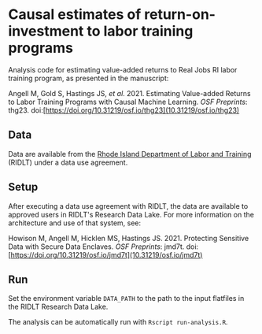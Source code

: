 # Causal estimates of return-on-investment to labor training programs

Analysis code for estimating value-added returns to Real Jobs RI labor training program, as presented in the manuscript:

Angell M, Gold S, Hastings JS, *et al*. 2021. Estimating Value-added Returns to Labor Training Programs with Causal Machine Learning. *OSF Preprints*: thg23. doi:[https://doi.org/10.31219/osf.io/thg23](10.31219/osf.io/thg23)

## Data

Data are available from the [Rhode Island Department of Labor and Training](https://dlt.ri.gov/) (RIDLT) under a data use agreement.

## Setup

After executing a data use agreement with RIDLT, the data are available to approved users in RIDLT's Research Data Lake. For more information on the architecture and use of that system, see:

Howison M, Angell M, Hicklen MS, Hastings JS. 2021. Protecting Sensitive Data with Secure Data Enclaves. *OSF Preprints*: jmd7t. doi:[https://doi.org/10.31219/osf.io/jmd7t](10.31219/osf.io/jmd7t)

## Run

Set the environment variable `DATA_PATH` to the path to the input flatfiles in the RIDLT Research Data Lake.

The analysis can be automatically run with `Rscript run-analysis.R`.
